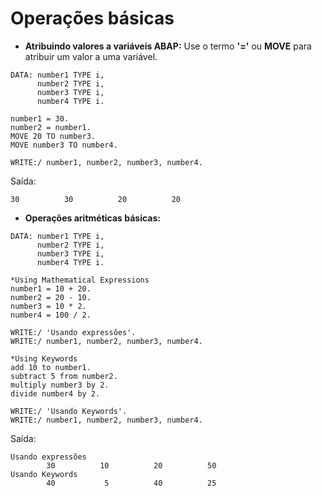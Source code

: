 # Operações básicas

* **Atribuindo valores a variáveis ABAP:** Use o termo **'='** ou **MOVE** para atribuir um valor a uma variável.

~~~ABAP
DATA: number1 TYPE i,
      number2 TYPE i,
      number3 TYPE i,
      number4 TYPE i.

number1 = 30.
number2 = number1.
MOVE 20 TO number3.
MOVE number3 TO number4.

WRITE:/ number1, number2, number3, number4.
~~~
Saída:
~~~
30          30          20          20
~~~

* **Operações aritméticas básicas:**

~~~ABAP
DATA: number1 TYPE i,
      number2 TYPE i,
      number3 TYPE i,
      number4 TYPE i.

*Using Mathematical Expressions
number1 = 10 + 20.
number2 = 20 - 10.
number3 = 10 * 2.
number4 = 100 / 2.

WRITE:/ 'Usando expressões'.
WRITE:/ number1, number2, number3, number4.

*Using Keywords
add 10 to number1.
subtract 5 from number2.
multiply number3 by 2.
divide number4 by 2.

WRITE:/ 'Usando Keywords'.
WRITE:/ number1, number2, number3, number4.
~~~
Saída:
~~~
Usando expressões
        30          10          20          50 
Usando Keywords
        40           5          40          25 
~~~

